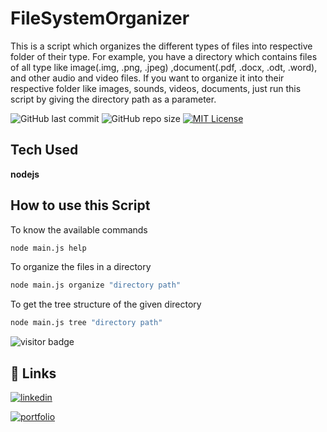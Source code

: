 # FileSystemOrganizer
This is a script which organizes the different types of files into respective folder of their type. For example, you have a directory which contains files of all type like image(.img, .png, .jpeg) ,document(.pdf, .docx, .odt, .word), and other audio and video files. If you want to organize it into their respective folder like images, sounds, videos, documents, just run this script by giving the directory path as a parameter.

![GitHub last commit](https://img.shields.io/github/last-commit/shravanjp/FileSystemOrganizer) ![GitHub repo size](https://img.shields.io/github/repo-size/shravanjp/FileSystemOrganizer) [![MIT License](https://img.shields.io/badge/License-MIT-green.svg)](https://choosealicense.com/licenses/mit/)

## Tech Used

**nodejs**

## How to use this Script

To know the available commands
```bash
node main.js help
```

To organize the files in a directory
```bash
node main.js organize "directory path"
```

To get the tree structure of the given directory
```bash
node main.js tree "directory path"
```


![visitor badge](https://visitor-badge.glitch.me/badge?page_id=FileSystemOrganizer.visitor-badge)


## 🔗 Links

[![linkedin](https://img.shields.io/badge/linkedin-0A66C2?style=for-the-badge&logo=linkedin&logoColor=white)](https://www.linkedin.com/in/shravan-j-poojary)

[![portfolio](https://img.shields.io/badge/my_portfolio-000?style=for-the-badge&logo=ko-fi&logoColor=white)](https://shravanjp.com/)
